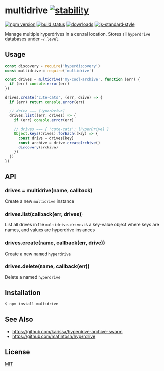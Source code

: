 # multidrive [![stability][0]][1]
[![npm version][2]][3] [![build status][4]][5]
[![downloads][8]][9] [![js-standard-style][10]][11]

Manage multiple hyperdrives in a central location. Stores all `hyperdrive`
databases under `~/.level`.

## Usage
```js
const discovery = require('hyperdiscovery')
const multidrive = require('multidrive')

const drives = multidrive('my-cool-archive', function (err) {
  if (err) console.error(err)
})

drives.create('cute-cats', (err, drive) => {
  if (err) return console.error(err)

  // drive === [HyperDrive]
  drives.list((err, drives) => {
    if (err) console.error(err)

    // drives === { 'cute-cats': [HyperDrive] }
    Object.keys(drives).forEach((key) => {
      const drive = drives[key]
      const archive = drive.createArchive()
      discovery(archive)
    })
  })
})
```

## API
### drives = multidrive(name, callback)
Create a new `multidrive` instance

### drives.list(callback(err, drives))
List all drives in the `multidrive`. `drives` is a key-value object where keys
are names, and values are hyperdrive instances

### drives.create(name, callback(err, drive))
Create a new named `hyperdrive`

### drives.delete(name, callback(err))
Delete a named `hyperdrive`

## Installation
```sh
$ npm install multidrive
```

## See Also
- https://github.com/karissa/hyperdrive-archive-swarm
- https://github.com/mafintosh/hyperdrive

## License
[MIT](https://tldrlegal.com/license/mit-license)

[0]: https://img.shields.io/badge/stability-experimental-orange.svg?style=flat-square
[1]: https://nodejs.org/api/documentation.html#documentation_stability_index
[2]: https://img.shields.io/npm/v/multidrive.svg?style=flat-square
[3]: https://npmjs.org/package/multidrive
[4]: https://img.shields.io/travis/yoshuawuyts/multidrive/master.svg?style=flat-square
[5]: https://travis-ci.org/yoshuawuyts/multidrive
[6]: https://img.shields.io/codecov/c/github/yoshuawuyts/multidrive/master.svg?style=flat-square
[7]: https://codecov.io/github/yoshuawuyts/multidrive
[8]: http://img.shields.io/npm/dm/multidrive.svg?style=flat-square
[9]: https://npmjs.org/package/multidrive
[10]: https://img.shields.io/badge/code%20style-standard-brightgreen.svg?style=flat-square
[11]: https://github.com/feross/standard
